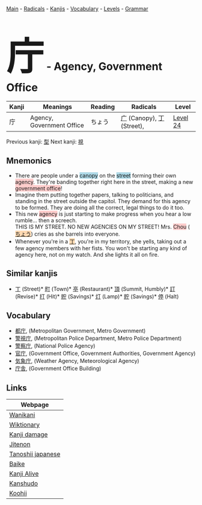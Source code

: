 <style> bigfont {font-size: 100px}</style>
[Main](../index.md) -
[Radicals](../radicals.md) -
[Kanjis](../kanjis.md) -
[Vocabulary](../vocabulary.md) -
[Levels](../levels.md) -
[Grammar](../grammar.md)
# <bigfont> 庁</bigfont> - Agency, Government Office 

| Kanji | Meanings | Reading | Radicals | Level |
| --- | --- | --- | --- | --- |
| 庁 | Agency, Government Office | ちょう | [广](../radicals/广.md) (Canopy), [丁](../radicals/丁.md) (Street),  | [Level 24](../levels/wk_level24.md) |

Previous kanji: [型](型.md) Next kanji: [視](視.md) 

## Mnemonics
 * There are people under a <span style="background-color:#ADD8E6"> canopy</span> on the <span style="background-color:#ADD8E6"> street</span> forming their own <span style="background-color:#ffcccb"> agency</span>. They're banding together right here in the street, making a new <span style="background-color:#ffcccb"> government office</span>!
* Imagine them putting together papers, talking to politicians, and standing in the street outside the capitol. They demand for this agency to be formed. They are doing all the correct, legal things to do it too.
* This new <span style="background-color:#ffcccb"> agency</span> is just starting to make progress when you hear a low rumble... then a screech.<br />THIS IS MY STREET. NO NEW AGENCIES ON MY STREET! Mrs. <span style="background-color:#ffcccb"> Chou</span> (<span style="background-color:#fed8b1"> [ちょう](https://jisho.org/search/ちょう)</span>) cries as she barrels into everyone.
* Whenever you're in a <span style="background-color:#fed8b1"> [丁](https://jisho.org/search/丁)</span>, you're in my territory, she yells, taking out a few agency members with her fists. You won't be starting any kind of agency here, not on my watch. And she lights it all on fire. 


## Similar kanjis
 * [丁](丁.md) (Street)* [町](町.md) (Town)* [亭](亭.md) (Restaurant)* [頂](頂.md) (Summit, Humbly)* [訂](訂.md) (Revise)* [打](打.md) (Hit)* [貯](貯.md) (Savings)* [灯](灯.md) (Lamp)* [貯](貯.md) (Savings)* [停](停.md) (Halt)


## Vocabulary
 * [都庁](../vocabulary/庁.md), (Metropolitan Government, Metro Government)
* [警視庁](../vocabulary/庁.md), (Metropolitan Police Department, Metro Police Department)
* [警察庁](../vocabulary/庁.md), (National Police Agency)
* [官庁](../vocabulary/庁.md), (Government Office, Government Authorities, Government Agency)
* [気象庁](../vocabulary/庁.md), (Weather Agency, Meteorological Agency)
* [庁舎](../vocabulary/庁.md), (Government Office Building)



## Links 

| Webpage |
| --- |
| [Wanikani          ](https://www.wanikani.com/kanji/庁) |
| [Wiktionary        ](https://en.wiktionary.org/wiki/庁) |
| [Kanji damage      ](http://www.kanjidamage.com/kanji/search?utf8=✓&q=庁) |
| [Jitenon           ](https://jitenon.com/kanji/庁) |
| [Tanoshii japanese ](https://www.tanoshiijapanese.com/dictionary/kanji.cfm?k=庁) |
| [Baike             ](https://baike.baidu.com/item/庁) |
| [Kanji Alive       ](https://app.kanjialive.com/庁) |
| [Kanshudo          ](https://www.kanshudo.com/searchmn?q=庁) |
| [Koohii            ](https://kanji.koohii.com/study/kanji/庁) |
